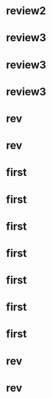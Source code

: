 # review2
# review3
# review3
# review3
# rev
# rev
# first
# first
# first
# first
# first
# first
# first
# rev
# rev
